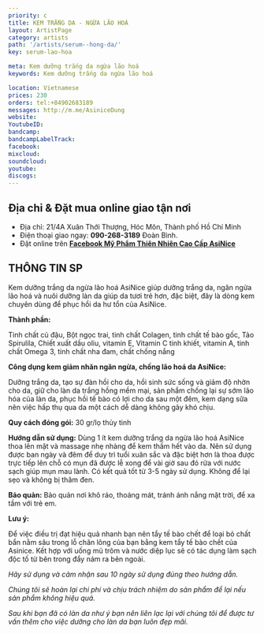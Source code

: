 ```yaml
---
priority: c
title: KEM TRẮNG DA - NGỪA LÃO HOÁ
layout: ArtistPage
category: artists
path: '/artists/serum--hong-da/'
key: serum-lao-hoa

meta: Kem dưỡng trắng da ngừa lão hoá
keywords: Kem dưỡng trắng da ngừa lão hoá

location: Vietnamese
prices: 230
orders: tel:+84902683189
messages: http://m.me/AsiniceDung
website: 
YoutubeID: 
bandcamp: 
bandcampLabelTrack: 
facebook: 
mixcloud: 
soundcloud: 
youtube: 
discogs: 
---
```


## Địa chỉ & Đặt mua online giao tận nơi

- Địa chỉ: 21/4A Xuân Thới Thượng, Hóc Môn, Thành phố Hồ Chí Minh
- Điện thoại giao ngay: **090-268-3189** Đoàn Bình.
- Đặt online trên [**Facebook Mỹ Phẩm Thiên Nhiên Cao Cấp AsiNice**](https://www.facebook.com/AsiniceDung)


## THÔNG TIN SP

Kem dưỡng trắng da ngừa lão hoá AsiNice giúp dưỡng trắng da, ngăn ngừa lão hoá và nuôi dưỡng làn da giúp da tươi trẻ hơn, đặc biệt, đây là dòng kem chuyên dùng để phục hồi da hư tổn của AsiNice.

**Thành phần:**

Tinh chất củ đậu, Bột ngọc trai, tinh chất Colagen, tinh chất tế bào gốc, Tảo Spirulila, Chiết xuất dầu oliu, vitamin E, Vitamin C tinh khiết, vitamin A, tinh chất Omega 3, tinh chất nha đam, chất chống nắng

**Công dụng kem giảm nhăn ngăn ngừa, chống lão hoá da AsiNice:**

Dưỡng trắng da, tạo sự đàn hồi cho da, hồi sinh sức sống và giảm độ nhờn cho da, giữ cho làn da trắng hồng mềm mại, sản phẩm chống lại sự sớm lão hóa của làn da, phục hồi tế bào có lợi cho da sau một đêm, kem dạng sữa nên việc hấp thụ qua da một cách dễ dàng không gây khó chịu.

**Quy cách đóng gói:** 30 gr/lọ thủy tinh

**Hướng dẫn sử dụng:** Dùng 1 ít kem dưỡng trắng da ngừa lão hoá AsiNice thoa lên mặt và massage nhẹ nhàng để kem thấm hết vào da. Nên sử dụng được ban ngày và đêm để duy trì tuổi xuân sắc và đặc biệt hơn là thoa được trực tiếp lên chỗ có mụn đã được lễ xong để vài giờ sau đó rửa với nước sạch giúp mụn mau lành. Có kết quả tốt từ 3-5 ngày sử dụng. Không để lại sẹo và không bị thâm đen.

**Bảo quản:** Bảo quản nơi khô ráo, thoáng mát, tránh ánh nắng mặt trời, để xa tầm với trẻ em.

**Lưu ý:**

Để việc điều trị đạt hiệu quả nhanh bạn nên tẩy tế bào chết để loại bỏ chất bẩn nằm sâu trong lỗ chân lông của bạn bằng kem tẩy tế bào chết của Asinice. Kết hợp với uống mủ trôm và nước diệp lục sẽ có tác dụng làm sạch độc tố từ bên trong đẩy nám ra bên ngoài.

*Hãy sử dụng và cảm nhận sau 10 ngày sử dụng đúng theo hướng dẫn.*

*Chúng tôi sẽ hoàn lại chi phí và chịu trách nhiệm do sản phẩm để lại nếu sản phẩm không hiệu quả.*

*Sau khi bạn đã có làn da như ý bạn nên liên lạc lại với chúng tôi để được tư vấn thêm cho việc dưỡng cho làn da bạn luôn đẹp mãi.*

